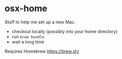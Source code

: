 # osx-home

Stuff to help me set up a new Mac. 

- checkout locally (possibly into your home directory)
- run `brew bundle`
- wait a long time

Requires Homebrew https://brew.sh/

